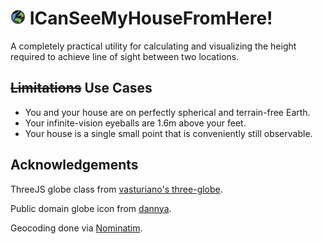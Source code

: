 # <img width='24' alt='Globe icon' src='images/favicon.svg'> ICanSeeMyHouseFromHere!

A completely practical utility for calculating and visualizing the height required to achieve line of sight between two locations.

## ~~Limitations~~ Use Cases
 * You and your house are on perfectly spherical and terrain-free Earth.
 * Your infinite-vision eyeballs are 1.6m above your feet.
 * Your house is a single small point that is conveniently still observable.

## Acknowledgements
ThreeJS globe class from [vasturiano's three-globe](https://github.com/vasturiano/three-globe).

Public domain globe icon from [dannya](https://openclipart.org/detail/199629/primary-globe).

Geocoding done via [Nominatim](https://nominatim.org/).